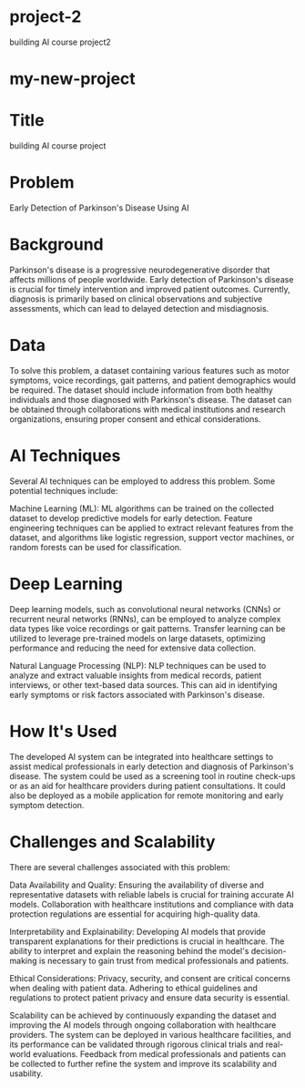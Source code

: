 # project-2
building AI course project2
# my-new-project
# Title 
building AI course project

# Problem 
Early Detection of Parkinson's Disease Using AI

# Background
Parkinson's disease is a progressive neurodegenerative disorder that affects millions of people worldwide. Early detection of Parkinson's disease is crucial for timely intervention and improved patient outcomes. Currently, diagnosis is primarily based on clinical observations and subjective assessments, which can lead to delayed detection and misdiagnosis.

# Data
To solve this problem, a dataset containing various features such as motor symptoms, voice recordings, gait patterns, and patient demographics would be required. The dataset should include information from both healthy individuals and those diagnosed with Parkinson's disease. The dataset can be obtained through collaborations with medical institutions and research organizations, ensuring proper consent and ethical considerations.

# AI Techniques
Several AI techniques can be employed to address this problem. Some potential techniques include:

Machine Learning (ML): ML algorithms can be trained on the collected dataset to develop predictive models for early detection. Feature engineering techniques can be applied to extract relevant features from the dataset, and algorithms like logistic regression, support vector machines, or random forests can be used for classification.

# Deep Learning
Deep learning models, such as convolutional neural networks (CNNs) or recurrent neural networks (RNNs), can be employed to analyze complex data types like voice recordings or gait patterns. Transfer learning can be utilized to leverage pre-trained models on large datasets, optimizing performance and reducing the need for extensive data collection.

Natural Language Processing (NLP): NLP techniques can be used to analyze and extract valuable insights from medical records, patient interviews, or other text-based data sources. This can aid in identifying early symptoms or risk factors associated with Parkinson's disease.

# How It's Used
The developed AI system can be integrated into healthcare settings to assist medical professionals in early detection and diagnosis of Parkinson's disease. The system could be used as a screening tool in routine check-ups or as an aid for healthcare providers during patient consultations. It could also be deployed as a mobile application for remote monitoring and early symptom detection.

# Challenges and Scalability
There are several challenges associated with this problem:

Data Availability and Quality: Ensuring the availability of diverse and representative datasets with reliable labels is crucial for training accurate AI models. Collaboration with healthcare institutions and compliance with data protection regulations are essential for acquiring high-quality data.

Interpretability and Explainability: Developing AI models that provide transparent explanations for their predictions is crucial in healthcare. The ability to interpret and explain the reasoning behind the model's decision-making is necessary to gain trust from medical professionals and patients.

Ethical Considerations: Privacy, security, and consent are critical concerns when dealing with patient data. Adhering to ethical guidelines and regulations to protect patient privacy and ensure data security is essential.

Scalability can be achieved by continuously expanding the dataset and improving the AI models through ongoing collaboration with healthcare providers. The system can be deployed in various healthcare facilities, and its performance can be validated through rigorous clinical trials and real-world evaluations. Feedback from medical professionals and patients can be collected to further refine the system and improve its scalability and usability.
